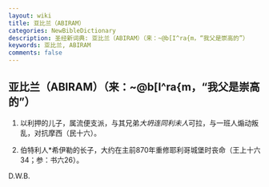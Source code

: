 ```yaml
---
layout: wiki
title: 亚比兰（ABIRAM）
categories: NewBibleDictionary
description: 圣经新词典: 亚比兰（ABIRAM）（来：~@b[I^ra{m，“我父是崇高的”）
keywords: 亚比兰, ABIRAM
comments: false
---
```


## 亚比兰（ABIRAM）（来：~@b[I^ra{m，“我父是崇高的”）

1. 以利押的儿子，属流便支派，与其兄弟*大坍连同利未人*可拉，与一班人煽动叛乱，对抗摩西（民十六）。

2. 伯特利人*希伊勒的长子，大约在主前870年重修耶利哥城堡时丧命（王上十六34；参：书六26）。

D.W.B.








